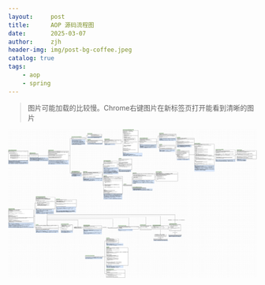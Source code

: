 ```yaml
---
layout:     post
title:      AOP 源码流程图
date:       2025-03-07
author:     zjh
header-img: img/post-bg-coffee.jpeg
catalog: true
tags:
    - aop
    - spring
---
```


> 图片可能加载的比较慢。Chrome右键图片在新标签页打开能看到清晰的图片

![aruato-aop-source-code.png](https://github.com/aruato/aruato.github.io/raw/refs/heads/master/img/aruato-aop-source-code.png)
